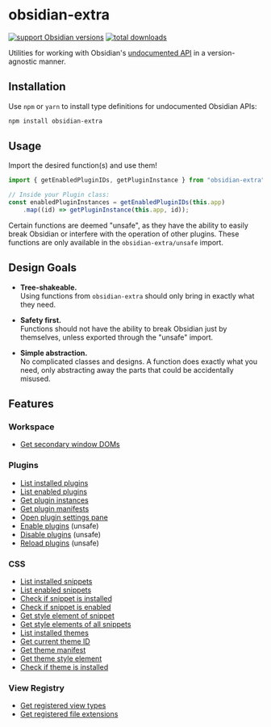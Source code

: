 # obsidian-extra
[![support Obsidian versions](https://img.shields.io/badge/Obsidian-1.1.0_--_1.1.9-blue?logo=obsidian)](https://obsidian.md/) [![total downloads](https://img.shields.io/npm/dt/obsidian-extra?label=Total&logo=npm)](https://www.npmjs.com/package/obsidian-extra)

Utilities for working with Obsidian's [undocumented API](https://github.com/eth-p/obsidian-undocumented) in a version-agnostic manner.

## Installation
Use `npm` or `yarn` to install type definitions for undocumented Obsidian APIs:

```bash
npm install obsidian-extra
```

## Usage
Import the desired function(s) and use them!

```typescript
import { getEnabledPluginIDs, getPluginInstance } from "obsidian-extra";

// Inside your Plugin class:
const enabledPluginInstances = getEnabledPluginIDs(this.app)
	.map((id) => getPluginInstance(this.app, id));
```

Certain functions are deemed "unsafe", as they have the ability to easily break Obsidian or interfere with the operation of other plugins. These functions are only available in the `obsidian-extra/unsafe` import.

## Design Goals
- **Tree-shakeable.**  
  Using functions from `obsidian-extra` should only bring in exactly what they need.

- **Safety first.**  
  Functions should not have the ability to break Obsidian just by themselves, unless exported through the "unsafe" import.

- **Simple abstraction.**  
  No complicated classes and designs. A function does exactly what you need, only abstracting away the parts that could be accidentally misused.


## Features

### Workspace

- [Get secondary window DOMs](./src/functions/getFloatingWindowRoots.ts)

### Plugins

- [List installed plugins](./src/functions/getInstalledPluginIDs.ts)
- [List enabled plugins](./src/functions/getEnabledPluginIDs.ts)
- [Get plugin instances](./src/functions/getPluginInstance.ts)
- [Get plugin manifests](./src/functions/getPluginManifest.ts)
- [Open plugin settings pane](./src/functions/openPluginSettings.ts)
- [Enable plugins](./src/functions/enablePlugin.ts) (unsafe)
- [Disable plugins](./src/functions/disablePlugin.ts) (unsafe)
- [Reload plugins](./src/functions/reloadPlugin.ts) (unsafe)

### CSS

- [List installed snippets](./src/functions/getInstalledSnippetIDs.ts)
- [List enabled snippets](./src/functions/getEnabledSnippetIDs.ts)
- [Check if snippet is installed](./src/functions/isSnippetInstalled.ts)
- [Check if snippet is enabled](./src/functions/isSnippetEnabled.ts)
- [Get style element of snippet](./src/functions/getSnippetStyleElement.ts)
- [Get style elements of all snippets](./src/functions/getSnippetStyleElements.ts)
- [List installed themes](./src/functions/getInstalledThemeIDs.ts)
- [Get current theme ID](./src/functions/getCurrentThemeID.ts)
- [Get theme manifest](./src/functions/getThemeManifest.ts)
- [Get theme style element](./src/functions/getThemeStyleElement.ts)
- [Check if theme is installed](./src/functions/isThemeInstalled.ts)

### View Registry

- [Get registered view types](./src/functions/getRegisteredViewTypes.ts)
- [Get registered file extensions](./src/functions/getRegisteredFileExtensions.ts)
